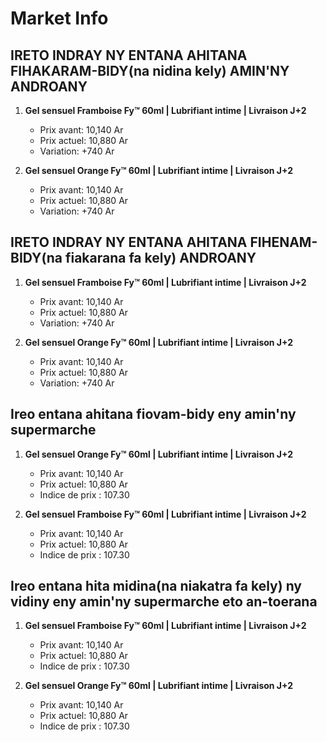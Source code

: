 # Market Info

## IRETO INDRAY NY ENTANA AHITANA FIHAKARAM-BIDY(na nidina kely) AMIN'NY ANDROANY

1. **Gel sensuel Framboise Fy™ 60ml | Lubrifiant intime | Livraison J+2**
   - Prix avant: 10,140 Ar
   - Prix actuel: 10,880 Ar
   - Variation: +740 Ar

2. **Gel sensuel Orange Fy™ 60ml | Lubrifiant intime | Livraison J+2**
   - Prix avant: 10,140 Ar
   - Prix actuel: 10,880 Ar
   - Variation: +740 Ar

## IRETO INDRAY NY ENTANA AHITANA FIHENAM-BIDY(na fiakarana fa kely) ANDROANY

1. **Gel sensuel Framboise Fy™ 60ml | Lubrifiant intime | Livraison J+2**
   - Prix avant: 10,140 Ar
   - Prix actuel: 10,880 Ar
   - Variation: +740 Ar

2. **Gel sensuel Orange Fy™ 60ml | Lubrifiant intime | Livraison J+2**
   - Prix avant: 10,140 Ar
   - Prix actuel: 10,880 Ar
   - Variation: +740 Ar

## Ireo entana ahitana fiovam-bidy eny amin'ny supermarche

1. **Gel sensuel Orange Fy™ 60ml | Lubrifiant intime | Livraison J+2**
   - Prix avant: 10,140 Ar
   - Prix actuel: 10,880 Ar
   - Indice de prix : 107.30

2. **Gel sensuel Framboise Fy™ 60ml | Lubrifiant intime | Livraison J+2**
   - Prix avant: 10,140 Ar
   - Prix actuel: 10,880 Ar
   - Indice de prix : 107.30

## Ireo entana hita midina(na niakatra fa kely) ny vidiny eny amin'ny supermarche eto an-toerana

1. **Gel sensuel Framboise Fy™ 60ml | Lubrifiant intime | Livraison J+2**
   - Prix avant: 10,140 Ar
   - Prix actuel: 10,880 Ar
   - Indice de prix : 107.30

2. **Gel sensuel Orange Fy™ 60ml | Lubrifiant intime | Livraison J+2**
   - Prix avant: 10,140 Ar
   - Prix actuel: 10,880 Ar
   - Indice de prix : 107.30

